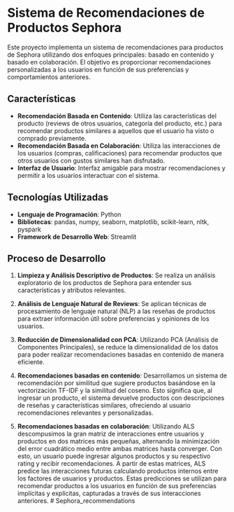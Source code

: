 # Sistema de Recomendaciones de Productos Sephora

Este proyecto implementa un sistema de recomendaciones para productos de Sephora utilizando dos enfoques principales: basado en contenido y basado en colaboración. El objetivo es proporcionar recomendaciones personalizadas a los usuarios en función de sus preferencias y comportamientos anteriores.

## Características

- **Recomendación Basada en Contenido**: Utiliza las características del producto (reviews de otros usuarios, categoría del producto, etc.) para recomendar productos similares a aquellos que el usuario ha visto o comprado previamente.
- **Recomendación Basada en Colaboración**: Utiliza las interacciones de los usuarios (compras, calificaciones) para recomendar productos que otros usuarios con gustos similares han disfrutado.
- **Interfaz de Usuario**: Interfaz amigable para mostrar recomendaciones y permitir a los usuarios interactuar con el sistema.

## Tecnologías Utilizadas

- **Lenguaje de Programación**: Python
- **Bibliotecas**: pandas, numpy, seaborn, matplotlib, scikit-learn, nltk, pyspark
- **Framework de Desarrollo Web**: Streamlit

## Proceso de Desarrollo


1. **Limpieza y Análisis Descriptivo de Productos**: Se realiza un análisis exploratorio de los productos de Sephora para entender sus características y atributos relevantes.
   
2. **Análisis de Lenguaje Natural de Reviews**: Se aplican técnicas de procesamiento de lenguaje natural (NLP) a las reseñas de productos para extraer información útil sobre preferencias y opiniones de los usuarios.
   
3. **Reducción de Dimensionalidad con PCA**: Utilizando PCA (Análisis de Componentes Principales), se reduce la dimensionalidad de los datos para poder realizar recomendaciones basadas en contenido de manera eficiente.

4. **Recomendaciones basadas en contenido**: Desarrollamos un sistema de recomendación por similitud que sugiere productos basándose en la vectorización TF-IDF y la similitud del coseno. Esto significa que, al ingresar un producto, el sistema devuelve productos con descripciones de reseñas y características similares, ofreciendo al usuario recomendaciones relevantes y personalizadas.
   
5. **Recomendaciones basadas en colaboración**: Utilizando ALS descompusimos la gran matriz de interacciones entre usuarios y productos en dos matrices más pequeñas, alternando la minimización del error cuadrático medio entre ambas matrices hasta converger. Con esto, un usuario puede ingresar algunos productos y su respectivo rating y recibir recomendaciones. A partir de estas matrices, ALS predice las interacciones futuras calculando productos internos entre los factores de usuarios y productos. Estas predicciones se utilizan para recomendar productos a los usuarios en función de sus preferencias implícitas y explícitas, capturadas a través de sus interacciones anteriores.
#   S e p h o r a _ r e c o m m e n d a t i o n s  
 